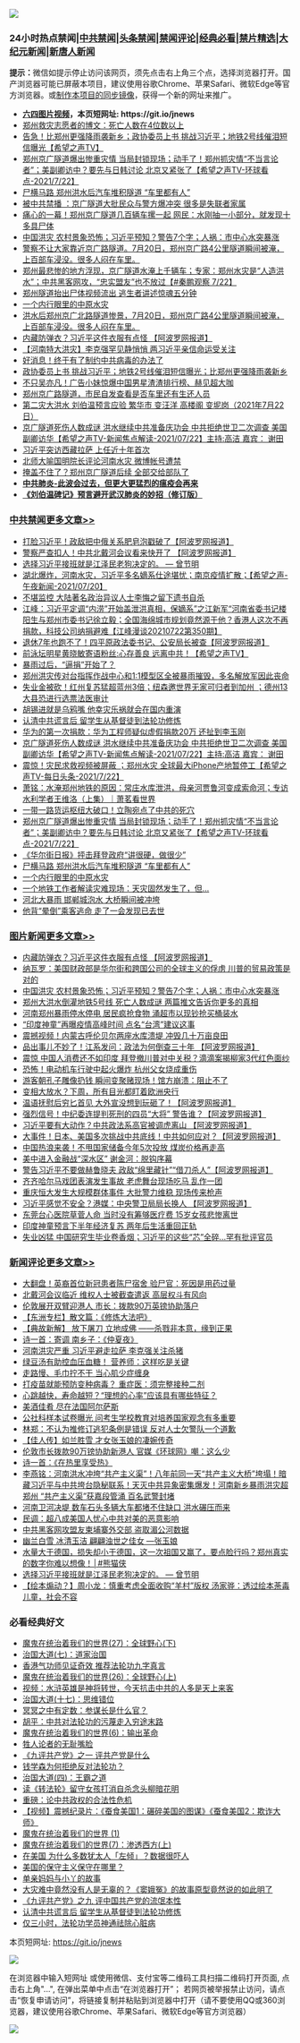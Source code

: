 ![](https://raw.githubusercontent.com/fqnews/bnews/master/64photo/fqnews-qr.jpg)

<div id="tt">
<h3>24小时热点禁闻|<a href="#%E4%B8%AD%E5%85%B1%E7%A6%81%E9%97%BB%E6%9B%B4%E5%A4%9A%E6%96%87%E7%AB%A0">中共禁闻</a>|<a href="#%E5%9B%BE%E7%89%87%E6%96%B0%E9%97%BB%E6%9B%B4%E5%A4%9A%E6%96%87%E7%AB%A0">头条禁闻</a>|<a href="#%E6%96%B0%E9%97%BB%E8%AF%84%E8%AE%BA%E6%9B%B4%E5%A4%9A%E6%96%87%E7%AB%A0">禁闻评论|<a href="#%E5%BF%85%E7%9C%8B%E7%BB%8F%E5%85%B8%E5%A5%BD%E6%96%87">经典必看|<a href="/video.md#%E7%A6%81%E7%89%87%E7%B2%BE%E9%80%89">禁片精选</a>|<a href="https://github.com/fqnews/djy/blob/master/gb/nf1351518.md#1">大纪元新闻</a>|<a href="https://github.com/fqnews/ntdtv/blob/master/gb/prog204.md#1">新唐人新闻</a></h3>
<div><b>提示：</b>微信如提示停止访问该网页，须先点击右上角三个点，选择浏览器打开。国产浏览器可能已屏蔽本项目，建议使用谷歌Chrome、苹果Safari、微软Edge等官方浏览器。或<a href="https://github.com/fqnews/bnews/blob/master/%E5%88%B6%E4%BD%9Cgit%E7%A6%81%E9%97%BB%E9%95%9C%E5%83%8F.md">制作本项目的同步镜像</a>，获得一个新的网址来推广。</div>
<ul>
<li><b><a href="http://d1.bdrive.tk/64.mp4" target="_blank">六四图片视频</a>，本页短网址: https://git.io/jnews</b></li>
<li><a href="/cbnews/20210722/1592162.md">郑州救灾志愿者的博文：死亡人数在4位数以上</a></li>
<li><a href="/comments/20210722/1592194.md">告急！比郑州更强降雨袭新乡；政协委员上书 挑战习近平；地铁2号线催泪短信曝光【希望之声TV】</a></li>
<li><a href="/comments/20210723/1592338.md">郑州京广隧道爆出惨重灾情 当局封锁现场；动手了！郑州抓灾情“不当言论者”；美副卿访中？要先与日韩讨论 北京又紧张了【希望之声TV-环球看点-2021/7/22】</a></li>
<li><a href="/cbnews/20210722/1592270.md">尸横马路 郑州洪水后汽车堆积隧道 “车里都有人”</a></li>
<li><a href="/cnnews/20210723/1592619.md">被中共禁播 ：京广隧道大批民众与警方爆冲突 很多是失联者家属</a></li>
<li><a href="/comments/20210723/1592353.md">痛心的一幕！郑州京广隧道几百辆车摞一起 网民：水刚抽一小部分，就发现十多具尸体</a></li>
<li><a href="/topimagenews/20210722/1592198.md">中国洪灾 农村景象恐怖；习近平预知？警告7个字；人祸：市中心水突暴涨</a></li>
<li><a href="/bannedvideo/20210722/1592133.md">警察不让大家靠近京广路隧道。7月20日，郑州京广路4公里隧道瞬间被淹，上百部车浸没。很多人闷在车里。</a></li>
<li><a href="/bannedvideo/20210723/1592435.md">郑州最悲惨的地方浮现，京广隧道水淹上千辆车；专家：郑州水灾是“人造洪水”；中共黑客网攻，“忠实盟友”也不放过【#秦鹏观察 7/22】</a></li>
<li><a href="/comments/20210723/1592585.md">郑州隧道抬出尸体视频流出 逃生者讲述惊魂五分钟</a></li>
<li><a href="/cbnews/20210722/1592259.md">一个内行眼里的中原水灾</a></li>
<li><a href="/bannedvideo/20210722/1592125.md">洪水后郑州京广北路隧道惨景，7月20日，郑州京广路4公里隧道瞬间被淹，上百部车浸没。很多人闷在车里。</a></li>
<li><a href="/topimagenews/20210723/1592613.md">内藏防弹衣？习近平这件衣服有点怪 【阿波罗网报道】</a></li>
<li><a href="/comments/20210723/1592458.md">【河南特大洪灾】李克强罕见静悄悄 两习近平亲信命运受关注</a></li>
<li><a href="/bannedvideo/20210722/1592207.md">好消息！终于有了制约中共病毒的办法了</a></li>
<li><a href="/comments/20210722/1592192.md">政协委员上书 挑战习近平；地铁2号线催泪短信曝光；比郑州更强降雨袭新乡</a></li>
<li><a href="/yule/20210723/1592374.md">不只吴亦凡！广告小妹惊爆中国男星渣渣排行榜、赫见超大咖</a></li>
<li><a href="/bannedvideo/20210722/1592153.md">郑州京广路隧道，市民自发查看是否车里还有生还人员</a></li>
<li><a href="/bannedvideo/20210722/1592123.md">第二灾大洪水 刘伯温预言应验 繁华市 变汪洋 高楼阁 变坭岗（2021年7月22日）</a></li>
<li><a href="/comments/20210723/1592480.md">京广隧道死伤人数成谜   洪水继续中共准备庆功会  中共拒绝世卫二次调查   美国副卿访华【希望之声TV-新闻焦点解读-2021/07/22】主持:高洁  嘉宾： 谢田</a></li>
<li><a href="/ssgc/20210723/1592361.md">习近平突访西藏拉萨 上任近十年首次</a></li>
<li><a href="/worldnews/20210723/1592426.md">北师大喻国明院长评论河南水灾 微博帐号遭禁</a></li>
<li><a href="/cnnews/20210723/1592698.md">掩盖不住了？郑州京广隧道后续 全部交给部队了</a></li>
<li><b><a href="/comments/20200211/1275071.md" target="_blank">中共肺炎-此波会过去，但更大更猛烈的瘟疫会再来</a></b></li>
<li><b><a href="/comments/20200207/1272816.md" target="_blank">《刘伯温碑记》预言避开武汉肺炎的妙招（修订版）</a></b></li>
</ul>
</div>

<div class="catlist">
<h3><a href="/cbnews/" target="_blank">中共禁闻</a><span><a href="/cbnews/" target="_blank" rel="nofollow">更多文章>></a></span></h3>
<ul>
<li><a href="/cbnews/20210723/1592715.md" target="_blank">打脸习近平！政敌把中俄关系肥皂泡戳破了【阿波罗网报道】</a></li>
<li><a href="/cbnews/20210723/1592657.md" target="_blank">警察严查扣人！中共北戴河会议看来快开了 【阿波罗网报道】</a></li>
<li><a href="/comments/20210723/1592599.md" target="_blank">选择习近平接班就是江泽民老狗决定的。 — 曾节明</a></li>
<li><a href="/comments/20210723/1592644.md" target="_blank">湖北爆炸，河南水灾，习近平多名嫡系仕途堪忧；南京疫情扩散；【希望之声-午夜新闻-2021/07/20】</a></li>
<li><a href="/cbnews/20210723/1592638.md" target="_blank">不堪监控 大陆著名政治异议人士李悔之留下遗书自杀</a></li>
<li><a href="/cbnews/20210723/1592637.md" target="_blank">江峰：习近平定调“内涝”开始盖泄洪真相，保嫡系”之江新军“河南省委书记楼阳生与郑州市委书记徐立毅；全国海绵城市规划竟然源于他？香港人这次不再捐款，科技公司纳捐避难【江峰漫谈20210722第350期】</a></li>
<li><a href="/cbnews/20210723/1592629.md" target="_blank">退休7年也跑不了！四平原政法委书记、公安局长被查【阿波罗网报道】</a></li>
<li><a href="/comments/20210723/1592610.md" target="_blank">前泳坛明星黄晓敏寄语粉丝:心存善良 远离中共！【希望之声TV】</a></li>
<li><a href="/cbnews/20210723/1592606.md" target="_blank">暴雨过后，“逼捐”开始了？</a></li>
<li><a href="/cbnews/20210723/1592590.md" target="_blank">郑州洪灾传对台指挥作战中心和1:1模型区全被暴雨摧毁，多名解放军因此丧命</a></li>
<li><a href="/comments/20210723/1592589.md" target="_blank">失业金被砍！红州复苏猛超蓝州3倍；纽森邀世界无家可归者到加州 ；德州13大县恐进行选票法医审计</a></li>
<li><a href="/cbnews/20210723/1592499.md" target="_blank">胡锡进就是乌鸦嘴 他幸灾乐祸就会在国内重演</a></li>
<li><a href="/cbnews/20210723/1592176.md" target="_blank">认清中共谎言后 留学生从基督徒到法轮功修炼</a></li>
<li><a href="/cbnews/20210723/1592484.md" target="_blank">华为的第一次捐款：华为工程师疑似虚假捐款20万 还扯到李玉刚</a></li>
<li><a href="/comments/20210723/1592480.md" target="_blank">京广隧道死伤人数成谜   洪水继续中共准备庆功会  中共拒绝世卫二次调查   美国副卿访华【希望之声TV-新闻焦点解读-2021/07/22】主持:高洁  嘉宾： 谢田</a></li>
<li><a href="/comments/20210723/1592465.md" target="_blank">震惊！灾民求救视频被屏蔽 ；郑州水灾 全球最大iPhone产地暂停工【希望之声TV-每日头条-2021/7/22】</a></li>
<li><a href="/cbnews/20210723/1592454.md" target="_blank">萧铭：水淹郑州地铁的原因：常庄水库泄洪，母亲河贾鲁河变成索命河；专访水利学者王维洛（上集）｜萧茗看世界</a></li>
<li><a href="/cbnews/20210723/1592419.md" target="_blank">一带一路货运枢纽大破口！立陶宛点了中共的死穴</a></li>
<li><a href="/comments/20210723/1592338.md" target="_blank">郑州京广隧道爆出惨重灾情 当局封锁现场；动手了！郑州抓灾情“不当言论者”；美副卿访中？要先与日韩讨论 北京又紧张了【希望之声TV-环球看点-2021/7/22】</a></li>
<li><a href="/cbnews/20210723/1592330.md" target="_blank">《华尔街日报》抨击拜登政府“讲很硬，做很少”</a></li>
<li><a href="/cbnews/20210722/1592270.md" target="_blank">尸横马路 郑州洪水后汽车堆积隧道 “车里都有人”</a></li>
<li><a href="/cbnews/20210722/1592259.md" target="_blank">一个内行眼里的中原水灾</a></li>
<li><a href="/cbnews/20210722/1592258.md" target="_blank">一个地铁工作者解读灾难现场：天灾固然发生了，但…</a></li>
<li><a href="/cbnews/20210722/1592231.md" target="_blank">河北大暴雨 邯郸城泡水 大桥瞬间被冲垮</a></li>
<li><a href="/cbnews/20210722/1592199.md" target="_blank">他背“晕倒”乘客逃命 走了一会发现已去世</a></li>

</ul>
</div>
<div class="catlist">
<h3><a href="/topimagenews/" target="_blank">图片新闻</a><span><a href="/topimagenews/" target="_blank" rel="nofollow">更多文章>></a></span></h3>
<ul>
<li><a href="/topimagenews/20210723/1592613.md" target="_blank">内藏防弹衣？习近平这件衣服有点怪 【阿波罗网报道】</a></li>
<li><a href="/topimagenews/20210722/1592290.md" target="_blank">纳瓦罗：美国财政部是华尔街和跨国公司的全球主义的俘虏 川普的贸易政策是对的</a></li>
<li><a href="/topimagenews/20210722/1592198.md" target="_blank">中国洪灾 农村景象恐怖；习近平预知？警告7个字；人祸：市中心水突暴涨</a></li>
<li><a href="/topimagenews/20210722/1592091.md" target="_blank">郑州大洪水倒灌地铁5号线 死亡人数成谜 两篇推文告诉你更多的真相</a></li>
<li><a href="/topimagenews/20210722/1591665.md" target="_blank">河南郑州暴雨停水停电 居民疯抢食物 涌超市以现钞抢买桶装水</a></li>
<li><a href="/topimagenews/20210719/1590068.md" target="_blank">“印度神童”再曝疫情高峰时间 点名“台湾”建议这事</a></li>
<li><a href="/topimagenews/20210719/1590055.md" target="_blank">震撼视频！内蒙古呼伦贝尔两座水库溃堤 冲毁几十万亩良田</a></li>
<li><a href="/topimagenews/20210719/1589964.md" target="_blank">品出事儿不妙了！江系发问：政法为何倒查三十年 【阿波罗网报道】</a></li>
<li><a href="/topimagenews/20210719/1589755.md" target="_blank">震惊 中国人消费还不如印度 拜登撤川普对中关税？滴滴案揭柳家3代红色面纱</a></li>
<li><a href="/topimagenews/20210719/1589727.md" target="_blank">恐怖！电动机车行驶中起火爆炸 杭州父女烧成重伤</a></li>
<li><a href="/topimagenews/20210719/1589716.md" target="_blank">游客朝孔子雕像扔钱 瞬间变聚赌现场！馆方崩溃：阻止不了</a></li>
<li><a href="/topimagenews/20210718/1589658.md" target="_blank">变相大放水？下周，所有目光都盯着欧洲央行</a></li>
<li><a href="/topimagenews/20210718/1589531.md" target="_blank">温语抚慰后穷匕首见 大外宣没想到玩砸了！【阿波罗网报道】</a></li>
<li><a href="/topimagenews/20210718/1589472.md" target="_blank">强烈信号！中纪委连提判死刑的四员“大将” 警告谁？【阿波罗网报道】</a></li>
<li><a href="/topimagenews/20210717/1588988.md" target="_blank">习近平要有大动作？中共政法系高官被调虎离山 【阿波罗网报道】</a></li>
<li><a href="/topimagenews/20210717/1588839.md" target="_blank">大事件！日本、美国多次挑战中共底线！中共如何应对？【阿波罗网报道】</a></li>
<li><a href="/topimagenews/20210717/1588653.md" target="_blank">中国热浪来袭！不甩国家储备今年5次投放 煤炭价格再走高</a></li>
<li><a href="/topimagenews/20210716/1587997.md" target="_blank">美中进入金融战“深水区” 谢金河：脱钩序幕</a></li>
<li><a href="/topimagenews/20210715/1587586.md" target="_blank">警告习近平不要做赫鲁晓夫 政敌“绵里藏针”“借刀杀人”【阿波罗网报道】</a></li>
<li><a href="/topimagenews/20210715/1587554.md" target="_blank">齐齐哈尔马戏团表演发生事故 老虎舞台现场吃马 乱作一团</a></li>
<li><a href="/topimagenews/20210715/1587536.md" target="_blank">重庆恒大发生大规模群体事件 大批警力维稳 现场传来枪声</a></li>
<li><a href="/topimagenews/20210715/1587502.md" target="_blank">习近平感觉不安全？港媒：中央警卫局局长换人 【阿波罗网报道】</a></li>
<li><a href="/topimagenews/20210715/1587324.md" target="_blank">东莞台心医院草菅人命 当时没有筹够医疗费 15岁女孩悲惨离世</a></li>
<li><a href="/topimagenews/20210715/1587248.md" target="_blank">印度神童预言下半年经济复苏 两年后生活重回正轨</a></li>
<li><a href="/topimagenews/20210714/1587052.md" target="_blank">失业凶猛 中国研究生毕业卷香烟；习近平的这些“芯”全碎&#8230;罕有批评官员</a></li>

</ul>
</div>
<div class="catlist">
<h3><a href="/comments/" target="_blank">新闻评论</a><span><a href="/comments/" target="_blank" rel="nofollow">更多文章>></a></span></h3>
<ul>
<li><a href="/comments/20210723/1592759.md" target="_blank">大翻盘！英裔首位新冠患者陈尸宿舍 验尸官：死因是用药过量</a></li>
<li><a href="/comments/20210723/1592753.md" target="_blank">北戴河会议临近 维权人士被截查遣返 高层权斗有风向</a></li>
<li><a href="/comments/20210723/1592752.md" target="_blank">伦敦展开双臂迎港人 市长：拨款90万英镑协助落户</a></li>
<li><a href="/comments/20210723/1592745.md" target="_blank">【东洲专栏】散文篇：《修炼大法吧》</a></li>
<li><a href="/comments/20210723/1592744.md" target="_blank">【典故新解】 放下屠刀 立地成佛 ——杀戮非本意，缘到正果</a></li>
<li><a href="/comments/20210723/1592743.md" target="_blank">诗一首：寄调 南乡子：《仲夏夜》</a></li>
<li><a href="/comments/20210723/1592738.md" target="_blank">河南洪灾严重 习近平避走拉萨 李克强关注杀猪</a></li>
<li><a href="/comments/20210723/1592737.md" target="_blank">绿豆汤有助控血压血糖！ 营养师：这样吃是关键</a></li>
<li><a href="/comments/20210723/1592727.md" target="_blank">走路慢、毛巾拧不干 当心肌少症缠身</a></li>
<li><a href="/comments/20210723/1592726.md" target="_blank">打疫苗就能预防变种病毒？ 重症医：须完整接种二剂</a></li>
<li><a href="/comments/20210723/1592725.md" target="_blank">心跳越快，寿命越短？“理想的心率”应该具有哪些特征？</a></li>
<li><a href="/comments/20210723/1592724.md" target="_blank">美酒佳肴 尽在法国阿尔萨斯</a></li>
<li><a href="/comments/20210723/1592717.md" target="_blank">公社科样本试卷曝光 问考生学校教育对培养国家观念有多重要</a></li>
<li><a href="/comments/20210723/1592716.md" target="_blank">林郑：不认为推修订逃犯条例是错误 反对人士欠警队一个道歉</a></li>
<li><a href="/comments/20210723/1592714.md" target="_blank">【佳人传】如兰胜雪 才女张玉娘的凄婉传奇</a></li>
<li><a href="/comments/20210723/1592713.md" target="_blank">伦敦市长拨款90万镑协助新港人 官媒《环球网》嘲：这么少</a></li>
<li><a href="/comments/20210723/1592712.md" target="_blank">诗一首：《在热里享受热》</a></li>
<li><a href="/comments/20210723/1592675.md" target="_blank">李燕铭：河南洪水冲垮“共产主义渠”！八年前同一天“共产主义大桥”垮塌！暗藏习近平与中共垮台隐秘联系！天灭中共异象密集爆发！河南新乡暴雨洪灾超郑州 “共产主义渠”获嘉段管涌 百名武警封堵</a></li>
<li><a href="/comments/20210723/1592671.md" target="_blank">河南卫河决堤 数车石头多辆大车都堵不住缺口 洪水碾压而来</a></li>
<li><a href="/comments/20210723/1592660.md" target="_blank">民调：超八成美国人忧心中共对美的恶意影响</a></li>
<li><a href="/comments/20210723/1592659.md" target="_blank">中共黑客网攻盟友柬埔寨外交部 盗取湄公河数据</a></li>
<li><a href="/comments/20210723/1592658.md" target="_blank">幽兰白雪 冰清玉洁 翩翩浊世之佳女 —张玉娘</a></li>
<li><a href="/comments/20210723/1592656.md" target="_blank">水量大于德国，损失却小于德国，这一次祖国又赢了，要点脸行吗？郑州真实的数字你难以想像！│#熊猫侠</a></li>
<li><a href="/comments/20210723/1592599.md" target="_blank">选择习近平接班就是江泽民老狗决定的。 — 曾节明</a></li>
<li><a href="/comments/20210723/1592654.md" target="_blank">【绘本煽动？】周小龙：慎重考虑全面收购“羊村”版权 汤家骅：透过绘本荼毒儿童，社会不容</a></li>

</ul>
</div>

<div class="catlist">
<h3>必看经典好文</h3>
<ul>
<li><a href="/comments/20181224/1052333.md" target="_blank">魔鬼在统治着我们的世界(27)：全球野心(下)</a></li>
<li><a href="/cbnews/20190424/913985.md" target="_blank">治国大道(七)：道家治国</a></li>
<li><a href="/comments/20200517/1330064.md" target="_blank">香港气功师见证奇效 推荐法轮功九字真言</a></li>
<li><a href="/comments/20181210/1044798.md" target="_blank">魔鬼在统治着我们的世界(26)：全球野心(上)</a></li>
<li><a href="/comments/20200623/1273653.md" target="_blank">视频：水浒英雄是神将转世，今天抗击中共的人多是天上来客</a></li>
<li><a href="/comments/20201110/1428674.md" target="_blank">治国大道(十七)：思维错位</a></li>
<li><a href="/tculture/20200812/1378929.md" target="_blank">冥冥之中有定数：参谋长是什么官？</a></li>
<li><a href="/cbnews/20200720/1363328.md" target="_blank">胡平：中共对法轮功的污蔑走入穷途末路</a></li>
<li><a href="/topimagenews/20180524/947358.md" target="_blank">魔鬼在统治着我们的世界(6)：输出革命</a></li>
<li><a href="/comments/20200606/783250.md" target="_blank">牲人论者的无耻嘴脸</a></li>
<li><a href="/bookonline/20131116/201056.md" target="_blank">《九评共产党》之一 评共产党是什么</a></li>
<li><a href="/comments/20210123/1473430.md" target="_blank">钱学森为何拒绝反对法轮功？</a></li>
<li><a href="/cbnews/20180310/912637.md" target="_blank">治国大道(四)：王霸之道</a></li>
<li><a href="/comments/20190512/1127015.md" target="_blank">读《转法轮》留守女孩打消自杀念头柳暗花明</a></li>
<li><a href="/comments/20200705/783271.md" target="_blank">重磅：论中共政权的合法性危机</a></li>
<li><a href="/comments/20210123/1473011.md" target="_blank">【视频】震撼纪录片：《蚕食美国1：碾碎美国的图谋》《蚕食美国2：欺诈大师》</a></li>
<li><a href="/topimagenews/20180519/944624.md" target="_blank">魔鬼在统治着我们的世界 (1)</a></li>
<li><a href="/topimagenews/20180527/948369.md" target="_blank">魔鬼在统治着我们的世界(7)：渗透西方(上)</a></li>
<li><a href="/comments/20200427/1319933.md" target="_blank">在美国 为什么多数犹太人「左倾」？数据很吓人</a></li>
<li><a href="/lifebaike/20200520/1331379.md" target="_blank">美国的保守主义保守在哪里？</a></li>
<li><a href="/cbnews/20210518/1548912.md" target="_blank">单亲妈妈与小丫的故事</a></li>
<li><a href="/lifebaike/20210511/1544066.md" target="_blank">大灾难中竟然没有人是无辜的？《窦娥冤》的故事原型竟然说的如此明了</a></li>
<li><a href="/bookonline/20131116/201045.md" target="_blank">《九评共产党》之九 评中国共产党的流氓本性</a></li>
<li><a href="/cbnews/20210723/1592176.md" target="_blank">认清中共谎言后 留学生从基督徒到法轮功修炼</a></li>
<li><a href="/health/20170626/780270.md" target="_blank">仅三小时，法轮功学员神通祛除心脏病</a></li>

</ul>
</div>

本页短网址: https://git.io/jnews

![](https://raw.githubusercontent.com/fqnews/bnews/master/64photo/fqnews-qr.jpg)

在浏览器中输入短网址 或使用微信、支付宝等二维码工具扫描二维码打开页面, 点击右上角"...", 在弹出菜单中点击“在浏览器打开”； 若网页被举报禁止访问，请点击“恢复申请访问”，将链接复制并粘贴到浏览器中打开（请不要使用QQ或360浏览器，建议使用谷歌Chrome、苹果Safari、微软Edge等官方浏览器）

![](https://raw.githubusercontent.com/fqnews/bnews/master/64photo/wx.jpg)